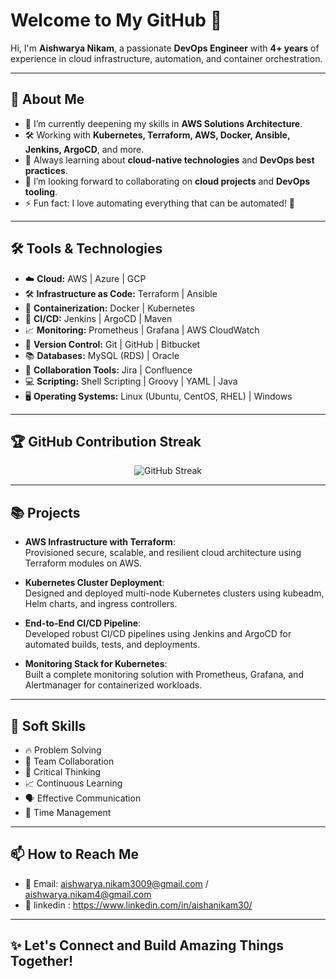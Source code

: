 # Welcome to My GitHub 👋

Hi, I'm **Aishwarya Nikam**, a passionate **DevOps Engineer** with **4+ years** of experience in cloud infrastructure, automation, and container orchestration.

---

## 🚀 About Me

- 🔭 I’m currently deepening my skills in **AWS Solutions Architecture**.
- 🛠️ Working with **Kubernetes, Terraform, AWS, Docker, Ansible, Jenkins, ArgoCD**, and more.
- 🌱 Always learning about **cloud-native technologies** and **DevOps best practices**.
- 👯 I’m looking forward to collaborating on **cloud projects** and **DevOps tooling**.
- ⚡ Fun fact: I love automating everything that can be automated! 🚀

---

## 🛠 Tools & Technologies

- ☁️ **Cloud:** AWS | Azure | GCP
- 🛠️ **Infrastructure as Code:** Terraform | Ansible
- 🐳 **Containerization:** Docker | Kubernetes
- 🔄 **CI/CD:** Jenkins | ArgoCD | Maven
- 📈 **Monitoring:** Prometheus | Grafana | AWS CloudWatch
- 🔗 **Version Control:** Git | GitHub | Bitbucket
- 📚 **Databases:** MySQL (RDS) | Oracle
- 💬 **Collaboration Tools:** Jira | Confluence
- 💻 **Scripting:** Shell Scripting | Groovy | YAML | Java
- 🖥️ **Operating Systems:** Linux (Ubuntu, CentOS, RHEL) | Windows

---

## 🏆 GitHub Contribution Streak

<p align="center">
  <img src="https://github-readme-streak-stats.herokuapp.com/?user=Aishwarya-Nikam30&theme=tokyonight" alt="GitHub Streak" />
</p>

> 

---

## 📚 Projects

- **AWS Infrastructure with Terraform**:  
  Provisioned secure, scalable, and resilient cloud architecture using Terraform modules on AWS.
  
- **Kubernetes Cluster Deployment**:  
  Designed and deployed multi-node Kubernetes clusters using kubeadm, Helm charts, and ingress controllers.

- **End-to-End CI/CD Pipeline**:  
  Developed robust CI/CD pipelines using Jenkins and ArgoCD for automated builds, tests, and deployments.

- **Monitoring Stack for Kubernetes**:  
  Built a complete monitoring solution with Prometheus, Grafana, and Alertmanager for containerized workloads.

---

## 🧠 Soft Skills

- 🔥 Problem Solving
- 🤝 Team Collaboration
- 🧩 Critical Thinking
- 📈 Continuous Learning
- 🗣️ Effective Communication
- 📅 Time Management

---

## 📫 How to Reach Me

- 📧 Email: aishwarya.nikam3009@gmail.com / aishwarya.nikam4@gmail.com
- 🔗 linkedin : https://www.linkedin.com/in/aishanikam30/


---

## ✨ Let's Connect and Build Amazing Things Together!
